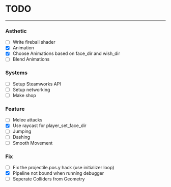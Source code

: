 # TODO
---
### **Asthetic** ###
- [ ] Write fireball shader
- [x] Animation
- [x] Choose Animations based on face_dir and wish_dir
- [ ] Blend Animations

### **Systems** ###
- [ ] Setup Steamworks API
- [ ] Setup networking
- [ ] Make shop

### **Feature** ###
- [ ] Melee attacks
- [x] Use raycast for player_set_face_dir
- [ ] Jumping
- [ ] Dashing
- [ ] Smooth Movement

### **Fix** ###
- [ ] Fix the projectile.pos.y hack (use initializer loop)
- [x] Pipeline not bound when running debugger
- [ ] Seperate Colliders from Geometry